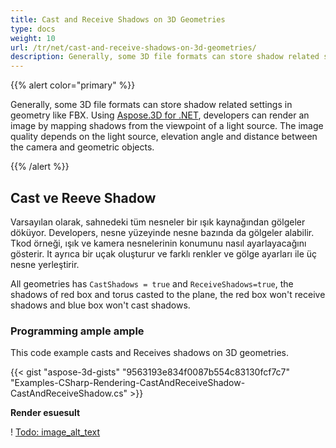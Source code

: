 ```yaml
---
title: Cast and Receive Shadows on 3D Geometries
type: docs
weight: 10
url: /tr/net/cast-and-receive-shadows-on-3d-geometries/
description: Generally, some 3D file formats can store shadow related settings in geometry like FBX. Using Aspose.3D for .NET, developers can render an image by mapping shadows from the viewpoint of a light source. The image quality depends on the light source, elevation angle and distance between the camera and geometric objects.
---
```

{{% alert color="primary" %}}

Generally, some 3D file formats can store shadow related settings in geometry like FBX. Using [Aspose.3D for .NET](https://products.aspose.com/3d/net/), developers can render an image by mapping shadows from the viewpoint of a light source. The image quality depends on the light source, elevation angle and distance between the camera and geometric objects.

{{% /alert %}}
##  **Cast ve Reeve Shadow**
Varsayılan olarak, sahnedeki tüm nesneler bir ışık kaynağından gölgeler döküyor. Developers, nesne yüzeyinde nesne bazında da gölgeler alabilir. Tkod örneği, ışık ve kamera nesnelerinin konumunu nasıl ayarlayacağını gösterir. It ayrıca bir uçak oluşturur ve farklı renkler ve gölge ayarları ile üç nesne yerleştirir.

All geometries has `CastShadows = true` and `ReceiveShadows=true`, the shadows of red box and torus casted to the plane, the red box won't receive shadows and blue box won't cast shadows.
###  **Programming ample ample**
This code example casts and Receives shadows on 3D geometries.

{{< gist "aspose-3d-gists" "9563193e834f0087b554c83130fcf7c7" "Examples-CSharp-Rendering-CastAndReceiveShadow-CastAndReceiveShadow.cs" >}}


**Render esuesult**

! [Todo: image_alt_text](cast-and-receive-shadows-on-3d-geometries_1.png)

